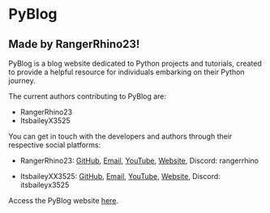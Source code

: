 # PyBlog

## Made by **RangerRhino23**!

PyBlog is a blog website dedicated to Python projects and tutorials, created to provide a helpful resource for individuals embarking on their Python journey.

The current authors contributing to PyBlog are:
- RangerRhino23
- ItsbaileyX3525

You can get in touch with the developers and authors through their respective social platforms:

- RangerRhino23: [GitHub](https://github.com/RangerRhino23), [Email](mailto:rangerrhino23@outlook.com), [YouTube](https://youtube.com/@RangerRhino23), [Website](https://RangerRhino23.ddns.net), Discord: rangerrhino

- ItsbaileyXX3525: [GitHub](https://github.com/ItsbaileyX3525), [Email](mailto:baileyleah542@gmail.com), [YouTube](https://youtube.com/@Itsbailey444), [Website](https://baileyswebsite.ddns.net), Discord: itsbaileyx3525

Access the PyBlog website [here](https://pyblog.ddns.net/).
